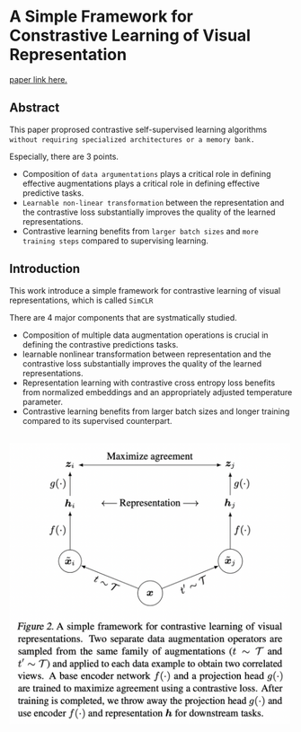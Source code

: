 # A Simple Framework for Constrastive Learning of Visual Representation

[paper link here.](https://arxiv.org/pdf/2002.05709.pdf)

## Abstract

This paper proprosed contrastive self-supervised learning algorithms `without requiring specialized architectures or a memory bank.`

Especially, there are 3 points.

* Composition of `data argumentations` plays a critical role in defining effective augmentations plays a critical role in
defining effective predictive tasks.
* `Learnable non-linear transformation` between the representation and the contrastive loss substantially improves the quality
of the learned representations.
* Contrastive learning benefits from `larger batch sizes` and `more training steps` compared to supervising learning.

## Introduction

This work introduce a simple framework for contrastive learning of visual representations, which is called `SimCLR`

There are 4 major components that are systmatically studied.

* Composition of multiple data augmentation operations is crucial in defining the contrastive predictions tasks.
* learnable nonlinear transformation between representation and the contrastive loss substantially improves the quality
of the learned representations.
* Representation learning with contrastive cross entropy loss benefits from normalized embeddings and an appropriately
adjusted temperature parameter.
* Contrastive learning benefits from larger batch sizes and longer training compared to its supervised counterpart.

<br>
<img src="https://github.com/0nandon/2022_CVLAB_WINTER_STUDY/blob/main/photo/Representation_3_1.png" width=500>

